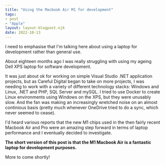 ```yaml
---
title: "Using the Macbook Air M1 for development"
tags: 
- post
- "Apple"
layout: layout-blogpost.njk
date: 2022-10-13
---
```


I need to emphasise that I'm talking here about using a laptop for development rather than general use.

About eighteen months ago I was really struggling with using my ageing Dell XPS laptop for software development.  

It was just about ok for working on simple Visual Studio .NET application projects, but as Careful Digital began to take on more projects, I was needing to 
work with a variety of different technology stacks: Windows and Linux, .NET and PHP, SQL Server and mySQL.  I tried to use Docker to create Linux environments using Windows on the XPS, but they were unusably slow.  And the fan was making an increasingly wretched noise on an almost continious basis (pretty much whenever OneDrive tried to do a sync, which never seemed to cease).

I'd heard various reports that the new M1 chips used in the then fairly recent Macbook Air and Pro were an amazing step forward in terms of laptop performance and I eventually decided to investigate.

<strong>The short version of this post is that the M1 Macbook Air is a fantastic laptop for development purposes.</strong>  

More to come shortly!








